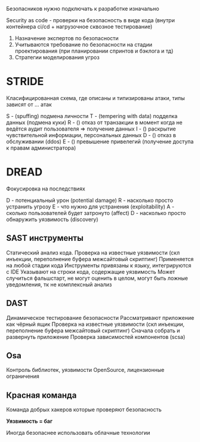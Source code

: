 Безопасников нужно подключать к разработке изначально

Security as code - проверки на безопасность в виде кода (внутри контейнера ci/cd + нагрузочное сквозное тестирование)

1. Назначение экспертов по безопасности
2. Учитываются требование по безопасности на стадии проектирования (при планировании спринтов и бэклога и тд)
3. Стратегии моделирования угроз

# STRIDE
Класифицированная схема, где описаны и типизированы атаки, типы зависят от ... атак

S - (spuffing) подмена личности
T - (tempering with data) подделка данных (подмена куки)
R - () отказ от транзакции в момент когда не ведётся аудит пользователя => получение данных 
I - () раскрытие чувствительной информации, персональных данных
D - () отказ в обслуживании (ddos)
E - () превышение привелегий (получение доступа к правам администратора)

# DREAD
Фокусировка на последствиях

D - потенциальный урон (potential damage)
R - насколько просто устранить угрозу
E - что нужно для устранения (exploitability)
A - сколько пользователей будет затронуто (affect)
D - насколько просто обнаружить уязвимость (discovery)

## SAST инструменты
Статический анализ кода. Проверка на известные уязвимости (скл инъекции, переполнение буфера межсайтовый скриптинг)
Применяется на любой стадии кода
Инструменты привязаны к языку, интегрируются с IDE
Указывают на строки кода, содержащие уязвимость
Может случиться фальшстарт, не могут оценить в целом, могут быть ложные уведомления, тк не комплексный анализ

## DAST
Динамическое тестирование безопасности
Рассматривают приложение как чёрный ящик
Проверка на известные уязвимости (скл инъекции, переполнение буфера межсайтовый скриптинг)
Сначала собрать и развернуть приложение
Проверка зависимостей компонентов (scsa)

## Osa
Контроль библиотек, уязвимости OpenSource, лицензионные ограничения

## Красная команда
Команда добрых хакеров которые проверяют безопасность

**Уязвимость = баг**

Иногда безопаснее использовать облачные технологии

<!-- <form action="https://google.com">
<input type="text" placeholder="value"/>
<input type="submit" value="Submit"/>
</form> -->